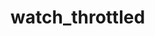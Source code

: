 # watch_throttled

<!-- cmdrun python3 ../extract_doc_comment.py watch_throttled watch_throttled -->
